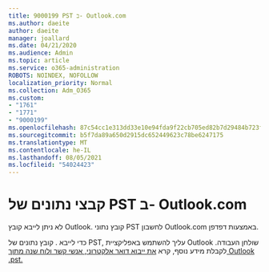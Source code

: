 ```yaml
---
title: 9000199 PST ב- Outlook.com
ms.author: daeite
author: daeite
manager: joallard
ms.date: 04/21/2020
ms.audience: Admin
ms.topic: article
ms.service: o365-administration
ROBOTS: NOINDEX, NOFOLLOW
localization_priority: Normal
ms.collection: Adm_O365
ms.custom:
- "1761"
- "1771"
- "9000199"
ms.openlocfilehash: 87c54cc1e313dd33e10e94fda9f22cb705ed82b7d29484b723faafb64de89840
ms.sourcegitcommit: b5f7da89a650d2915dc652449623c78be6247175
ms.translationtype: MT
ms.contentlocale: he-IL
ms.lasthandoff: 08/05/2021
ms.locfileid: "54024423"
---
```

# <a name="pst-data-files-in-outlookcom"></a>קבצי נתונים של PST ב- Outlook.com

לא ניתן לייבא קובץ Outlook. קובץ נתוני PST לחשבון Outlook.com באמצעות דפדפן.

כדי לייבא . קובץ נתונים של PST, עליך להשתמש באפליקציית Outlook שולחן העבודה. לקבלת מידע נוסף, קרא [את ייבוא דואר אלקטרוני, אנשי קשר ולוח שנה מתוך Outlook .pst.](https://support.office.com/article/431a8e9a-f99f-4d5f-ae48-ded54b3440ac?wt.mc_id=Office_Outlook_com_Alchemy)